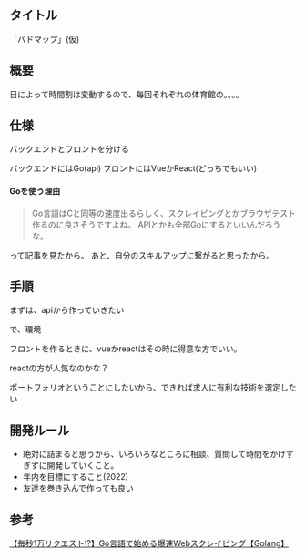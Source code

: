 ## タイトル

「バドマップ」(仮)

## 概要

日によって時間割は変動するので、毎回それぞれの体育館の。。。。

## 仕様

バックエンドとフロントを分ける

バックエンドにはGo(api)
フロントにはVueかReact(どっちでもいい)

#### Goを使う理由

>Go言語はCと同等の速度出るらしく、スクレイピングとかブラウザテスト作るのに良さそうですよね。
APIとかも全部Goにするといいんだろうな。

って記事を見たから。
あと、自分のスキルアップに繋がると思ったから。


## 手順

まずは、apiから作っていきたい

で、環境

フロントを作るときに、vueかreactはその時に得意な方でいい。

reactの方が人気なのかな？

ポートフォリオということにしたいから、できれば求人に有利な技術を選定したい

## 開発ルール
 - 絶対に詰まると思うから、いろいろなところに相談、質問して時間をかけすぎずに開発していくこと。
- 年内を目標にすること(2022)
- 友達を巻き込んで作っても良い

## 参考

[【毎秒1万リクエスト!?】Go言語で始める爆速Webスクレイピング【Golang】](https://qiita.com/Azunyan1111/items/a1b6c58dc868814efb51)
